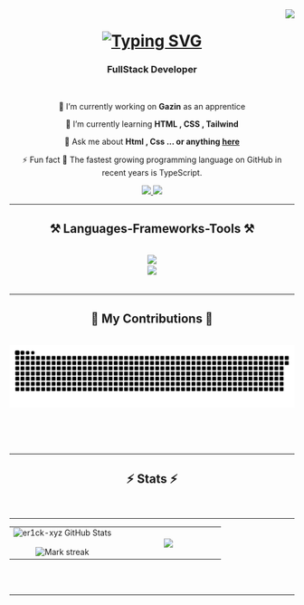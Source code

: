 <img align="right" src="https://visitor-badge.laobi.icu/badge?page_id=wh1teened.wh1teened" />

<h1 align="center">
<a href="https://git.io/typing-svg"><img src="https://readme-typing-svg.herokuapp.com?font=Fira+Code&weight=550&letterSpacing=2px&duration=3250&pause=1000&color=FF8956&center=true&vCenter=true&width=435&lines=Hello!+My+name+is+Erick+%F0%9F%91%8B;I'm+20+years+old+%F0%9F%8E%82;Welcome+to+my+GitHub+%F0%9F%92%BB%E2%9C%A8;Happy+coding!+%F0%9F%92%BB%F0%9F%9A%80" alt="Typing SVG" /></a>
</h1>

<h3 align="center"> FullStack Developer</h3>

<br/>

<div align="center">
 
 🔭 I’m currently working on **Gazin** as an apprentice
 
 🌱 I’m currently learning **HTML , CSS , Tailwind**

💬 Ask me about **Html , Css ... or anything [here](https://github.com/wh1teened/wh1teened/issues/1)**

⚡ Fun fact 🚀 The fastest growing programming language on GitHub in recent years is TypeScript.

 </div>
 
 <div align="center"> 
  <a href="mailto:am.ranjbr.ir@gmail.com">
    <img src="https://img.shields.io/badge/Gmail-333333?style=for-the-badge&logo=gmail&logoColor=red" />
  </a>
  <a href="https://www.linkedin.com/in/erick-vessoli-39418b380/" target="_blank">
    <img src="https://img.shields.io/badge/LinkedIn-0077B5?style=for-the-badge&logo=linkedin&logoColor=white" target="_blank" />
  </a>
</div>

<hr>

<h2 align="center">⚒️ Languages-Frameworks-Tools ⚒️</h2>
<br/>
<div align="center">
    <img src="https://skillicons.dev/icons?i=html,css,js,php,bootstrap,tailwind,postgres,github,git" /><br>
    <img src="https://skillicons.dev/icons?i=vscode,twitter,windows,linkedin,discord" /><br>
</div>

<br/>
<hr/>

<div align="center">
  <h2>🐍 My Contributions 🐍</h2>
  <br>

 
<img alt="snake eating my contributions" src="https://github.com/wh1teened/wh1teened/blob/blob/github-user-contribution.svg" />
  
  <br/><br/><br/>
</div>

<hr/>
 <h2 align="center">⚡ Stats ⚡</h2>
<br>
<div align=center>

<!--- stats & Trophy (start) -->
<p align="center">
  <!--- stats (start) -->
<table align="center">
<tr border="none">
<td width="50%" align="center">
  
  <img src="https://github-readme-stats.vercel.app/api?username=er1ck-xyz&theme=tokyonight&show_icons=true&hide_border=true&count_private=true" alt="er1ck-xyz GitHub Stats" />
  <br></br>
  <img  title="🔥 Get streak stats for your profile at git.io/streak-stats" alt="Mark streak" src="https://github-readme-streak-stats.herokuapp.com/?user=er1ck-xyz&theme=dark&hide_border=false" /> 
</td>

<td width="50%" align="center">

  <img  align="center"  src="https://github-readme-stats.anuraghazra1.vercel.app/api/top-langs/?username=er1ck-xyz&theme=dark&hide_border=false&no-bg=true&no-frame=true&langs_count=10"/>
  
  </td>
</tr>
<div align="center">

</div>

<hr>
</table>
<!--- stats (end) -->
</div>

<br/><br/>

<hr/>

<br/>


